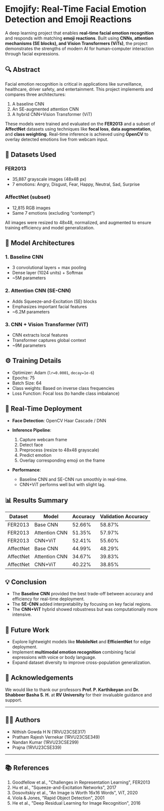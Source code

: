# Emojify: Real-Time Facial Emotion Detection and Emoji Reactions

A deep learning project that enables **real-time facial emotion recognition** and responds with matching **emoji reactions**. Built using **CNNs, attention mechanisms (SE blocks), and Vision Transformers (ViTs)**, the project demonstrates the strengths of modern AI for human-computer interaction through facial expressions.

## 🔍 Abstract

Facial emotion recognition is critical in applications like surveillance, healthcare, driver safety, and entertainment. This project implements and compares three architectures:

1. A baseline CNN
2. An SE-augmented attention CNN
3. A hybrid CNN+Vision Transformer (ViT)

These models were trained and evaluated on the **FER2013** and a subset of **AffectNet** datasets using techniques like **focal loss**, **data augmentation**, and **class weighting**. Real-time inference is achieved using **OpenCV** to overlay detected emotions live from webcam input.

## 📂 Datasets Used

### FER2013
- 35,887 grayscale images (48x48 px)
- 7 emotions: Angry, Disgust, Fear, Happy, Neutral, Sad, Surprise

### AffectNet (subset)
- 12,815 RGB images
- Same 7 emotions (excluding “contempt”)

All images were resized to 48x48, normalized, and augmented to ensure training efficiency and model generalization.

## 🧠 Model Architectures

### 1. Baseline CNN
- 3 convolutional layers + max pooling
- Dense layer (1024 units) + Softmax
- ~5M parameters

### 2. Attention CNN (SE-CNN)
- Adds Squeeze-and-Excitation (SE) blocks
- Emphasizes important facial features
- ~6.2M parameters

### 3. CNN + Vision Transformer (ViT)
- CNN extracts local features
- Transformer captures global context
- ~9M parameters

## ⚙️ Training Details

- Optimizer: Adam (`lr=0.0001`, `decay=1e-6`)
- Epochs: 75
- Batch Size: 64
- Class weights: Based on inverse class frequencies
- Loss Function: Focal loss (to handle class imbalance)

## 🎥 Real-Time Deployment

- **Face Detection**: OpenCV Haar Cascade / DNN
- **Inference Pipeline**:
  1. Capture webcam frame
  2. Detect face
  3. Preprocess (resize to 48x48 grayscale)
  4. Predict emotion
  5. Overlay corresponding emoji on the frame

- **Performance**:
  - Baseline CNN and SE-CNN run smoothly in real-time.
  - CNN+ViT performs well but with slight lag.

## 📊 Results Summary

| Dataset   | Model         | Accuracy | Validation Accuracy |
|-----------|---------------|----------|----------------------|
| FER2013   | Base CNN      | 52.66%   | 58.87%               |
| FER2013   | Attention CNN | 51.35%   | 57.97%               |
| FER2013   | CNN+ViT       | 52.41%   | 55.60%               |
| AffectNet | Base CNN      | 44.99%   | 48.29%               |
| AffectNet | Attention CNN | 34.67%   | 39.83%               |
| AffectNet | CNN+ViT       | 40.22%   | 38.85%               |

## 💡 Conclusion

- The **Baseline CNN** provided the best trade-off between accuracy and efficiency for real-time deployment.
- The **SE-CNN** added interpretability by focusing on key facial regions.
- The **CNN+ViT** hybrid showed robustness but was computationally more intensive.

## 🔭 Future Work

- Explore lightweight models like **MobileNet** and **EfficientNet** for edge deployment.
- Implement **multimodal emotion recognition** combining facial expressions with voice or body language.
- Expand dataset diversity to improve cross-population generalization.

## 🙏 Acknowledgements

We would like to thank our professors **Prof. P. Karthikeyan** and **Dr. Shabbeer Basha S. H.** at **RV University** for their invaluable guidance and support.

---

## 🧑‍💻 Authors

- Nithish Gowda H N (1RVU23CSE317)
- Pratham Rajesh Vernekar (1RVU23CSE349)
- Nandan Kumar (1RVU23CSE299)
- Prajna (1RVU23CSE339)

---

## 📚 References

1. Goodfellow et al., "Challenges in Representation Learning", FER2013  
2. Hu et al., "Squeeze-and-Excitation Networks", 2017  
3. Dosovitskiy et al., "An Image is Worth 16x16 Words", ViT, 2020  
4. Viola & Jones, "Rapid Object Detection", 2001  
5. He et al., "Deep Residual Learning for Image Recognition", 2016

